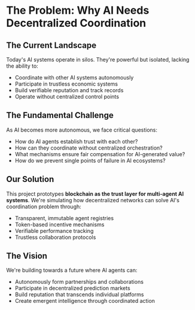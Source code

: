 # The Problem: Why AI Needs Decentralized Coordination

## The Current Landscape
Today's AI systems operate in silos. They're powerful but isolated, lacking the ability to:
- Coordinate with other AI systems autonomously
- Participate in trustless economic systems  
- Build verifiable reputation and track records
- Operate without centralized control points

## The Fundamental Challenge
As AI becomes more autonomous, we face critical questions:
- How do AI agents establish trust with each other?
- How can they coordinate without centralized orchestration?
- What mechanisms ensure fair compensation for AI-generated value?
- How do we prevent single points of failure in AI ecosystems?

## Our Solution
This project prototypes **blockchain as the trust layer for multi-agent AI systems**. We're simulating how decentralized networks can solve AI's coordination problem through:
- Transparent, immutable agent registries
- Token-based incentive mechanisms
- Verifiable performance tracking
- Trustless collaboration protocols

## The Vision
We're building towards a future where AI agents can:
- Autonomously form partnerships and collaborations
- Participate in decentralized prediction markets
- Build reputation that transcends individual platforms
- Create emergent intelligence through coordinated action